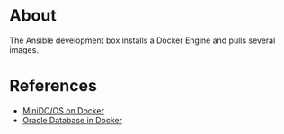 # About

The Ansible development box installs a Docker Engine and pulls several images.

# References

- [MiniDC/OS on Docker](https://minidcos.readthedocs.io/en/latest/dcos-docker-cli.html)
- [Oracle Database in Docker](https://github.com/casparderksen/docker-oracle)

